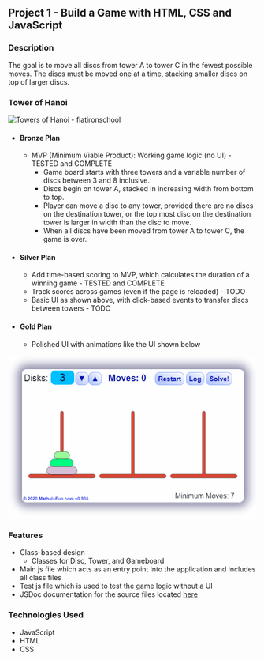 ## Project 1 - Build a Game with HTML, CSS and JavaScript 

### Description   
The goal is to move all discs from tower A to tower C in the fewest possible moves.  The discs 
must be moved one at a time, stacking smaller discs on top of larger discs.

### Tower of Hanoi
![Towers of Hanoi - flatironschool](https://images.ctfassets.net/hkpf2qd2vxgx/56lxeRTnPTeYI4q3UqNnMu/5953458a408f7eb83cea26c9475e25d2/tumblr_inline_mutp1vmLcY1rtan47.jpg) 

* #### Bronze Plan  
  * MVP (Minimum Viable Product): Working game logic (no UI) - TESTED and COMPLETE
    * Game board starts with three towers and a variable number of discs between 3 and 8 inclusive.    
    * Discs begin on tower A, stacked in increasing width from bottom to top.        
    * Player can move a disc to any tower, provided there are no discs on the destination tower, or the top most disc on the destination tower is larger in width than the disc to move.  
    * When all discs have been moved from tower A to tower C, the game is over.

* #### Silver Plan
  * Add time-based scoring to MVP, which calculates the duration of a winning game - TESTED and COMPLETE
  * Track scores across games (even if the page is reloaded) - TODO
  * Basic UI as shown above, with click-based events to transfer discs between towers - TODO

* #### Gold Plan
  * Polished UI with animations like the UI shown below
     
 ![Towers of Hanoi - animated](https://github.com/seamusm02/project-1/blob/master/resource/animated_tower_of_hanoi.gif)

### Features   
* Class-based design
  * Classes for Disc, Tower, and Gameboard
* Main js file which acts as an entry point into the application and includes all class files
* Test js file which is used to test the game logic without a UI
* JSDoc documentation for the source files located [here](https://seamusm02.github.io/project-1/jsdoc/)

### Technologies Used
* JavaScript
* HTML
* CSS

